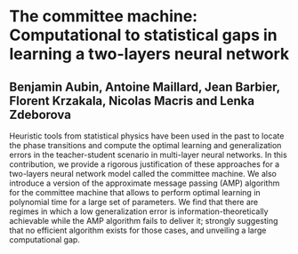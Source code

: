 # The committee machine: Computational to statistical gaps in learning a two-layers neural network

## Benjamin Aubin, Antoine Maillard, Jean Barbier, Florent Krzakala, Nicolas Macris and Lenka Zdeborova


Heuristic tools from statistical physics have been used in the past to locate the phase transitions and compute the optimal learning and generalization errors in the teacher-student scenario in multi-layer neural networks. In this contribution, we provide a rigorous justification of these approaches for a two-layers neural network model called the committee machine. We also introduce a version of the approximate message passing (AMP) algorithm for the committee machine that allows to perform optimal learning in polynomial time for a large set of parameters. We find that there are regimes in which a low generalization error is information-theoretically achievable while the AMP algorithm fails to deliver it; strongly suggesting that no efficient algorithm exists for those cases, and unveiling a large computational gap.
